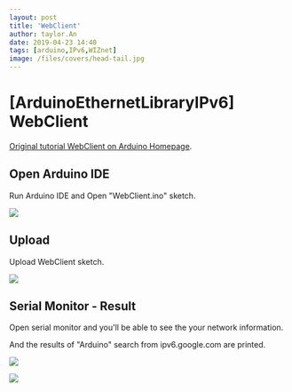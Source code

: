```yaml
---
layout: post
title: 'WebClient'
author: taylor.An
date: 2019-04-23 14:40
tags: [arduino,IPv6,WIZnet]
image: /files/covers/head-tail.jpg
---
```


<a id="forkme" href="https://github.com/Wiznet/Ethernet/tree/IPv6"></a>

# [ArduinoEthernetLibraryIPv6] WebClient

[Original tutorial WebClient on Arduino Homepage](https://www.arduino.cc/en/Tutorial/WebClient).

## Open Arduino IDE

Run Arduino IDE and Open "WebClient.ino" sketch.

![](https://github.com/Wiznet/Ethernet/wiki/Jpg/IPv6/WebClient/1-IDE-Open.JPG)

## Upload

Upload WebClient sketch.

![](https://github.com/Wiznet/Ethernet/wiki/Jpg/IPv6/WebClient/2-IDE-Upload.JPG)

## Serial Monitor - Result

Open serial monitor and you'll be able to see the your network information.

And the results of "Arduino" search from ipv6.google.com are printed.

![](https://github.com/Wiznet/Ethernet/wiki/Jpg/IPv6/WebClient/3-Serial%20Monitor.JPG)

![](https://github.com/Wiznet/Ethernet/wiki/Jpg/IPv6/WebClient/4-Serial%20Monitor.JPG)

